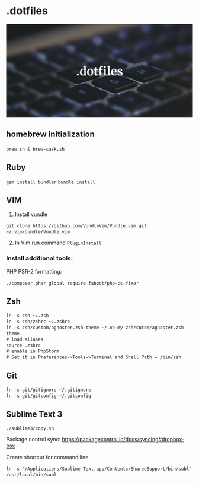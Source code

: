 .dotfiles
========

<p align="center">
	<img src="logo.png" alt="dotfiles">
</p>

## homebrew initialization
```brew.sh & brew-cask.sh```

## Ruby
```gem install bundler```
```bundle install```

## VIM

1. Install vundle 
```
git clone https://github.com/VundleVim/Vundle.vim.git ~/.vim/bundle/Vundle.vim
```
2. In Vim run command `PluginInstall`

### Install additional tools:

PHP PSR-2 formatting:

```./composer.phar global require fabpot/php-cs-fixer```

## Zsh

```
ln -s zsh ~/.zsh
ln -s zsh/zshrc ~/.zshrc
ln -s zsh/custom/agnoster.zsh-theme ~/.oh-my-zsh/cutom/agnoster.zsh-theme
# load aliases
source .zshrc
# enable in PhpStorm 
# Set it in Preferences->Tools->Terminal and Shell Path = /bin/zsh
```

## Git
```
ln -s git/gitignore ~/.gitignore
ln -s git/gitconfig ~/.gitconfig
```

## Sublime Text 3
```
./sublime3/copy.sh
```

Package control sync: https://packagecontrol.io/docs/syncing#dropbox-osx

Create shortcut for command line:
```
ln -s "/Applications/Sublime Text.app/Contents/SharedSupport/bin/subl" /usr/local/bin/subl
```
